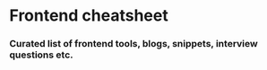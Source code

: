 # Frontend cheatsheet
### Curated list of frontend tools, blogs, snippets, interview questions etc.
